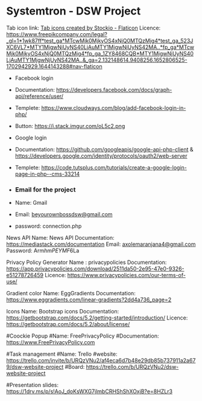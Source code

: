 # Systemtron - DSW Project

Tab icon link: <a href="https://www.flaticon.com/free-icons/tab" title="tab icons">Tab icons created by Stockio - Flaticon</a>
Licence: https://www.freepikcompany.com/legal?_gl=1*1wk87ff*test_ga*MTcwMjk0MjkyOS4xNjQ0MTQzMjg4*test_ga_523JXC6VL7*MTY1MjgwNjUyNS40LjAuMTY1MjgwNjUyNS42MA..*fp_ga*MTcwMjk0MjkyOS4xNjQ0MTQzMjg4*fp_ga_1ZY8468CQB*MTY1MjgwNjUyNS40LjAuMTY1MjgwNjUyNS42MA..&_ga=2.132148614.9408256.1652806525-1702942929.1644143288#nav-flaticon

- Facebook login
- Documentation: https://developers.facebook.com/docs/graph-api/reference/user/
- Templete: https://www.cloudways.com/blog/add-facebook-login-in-php/
- Button: https://i.stack.imgur.com/oL5c2.png

- Google login
- Documentation: https://github.com/googleapis/google-api-php-client 
                & https://developers.google.com/identity/protocols/oauth2/web-server
- Templete: https://code.tutsplus.com/tutorials/create-a-google-login-page-in-php--cms-33214


- ### Email for the project
- Name: Gmail 
- Email: beyourownbossdsw@gmail.com
- password: connection.php

News API
Name: News API
Documentation: https://mediastack.com/documentation
Email: axolemaranjana4@gmail.com
Password: Arm$hmPEYMF6$La

Privacy Policy Generator
Name : privacypolicies
Documentation: https://app.privacypolicies.com/download/2511da50-2e95-47e0-9326-e51278726459
Licence: https://www.privacypolicies.com/our-terms-of-use/

Gradient color
Name: EggGradients
Documentation: https://www.eggradients.com/linear-gradients?2dd4a736_page=2

Icons
Name: Bootstrap icons
Documentation: https://getbootstrap.com/docs/5.2/getting-started/introduction/
Licence: https://getbootstrap.com/docs/5.2/about/license/

#Coockie Popup
#Name: FreePrivacyPolicy
#Documentation: https://www.FreePrivacyPolicy.com

#Task management
#Name: Trello
#website: https://trello.com/invite/b/URQzVNu2/af4eca6d7b48e29db85b737911a2a679/dsw-website-project
#Board: https://trello.com/b/URQzVNu2/dsw-website-project

#Presentation slides: https://1drv.ms/p/s!AoJ_doKsWXG7jlmbCRHShShXOxjB?e=8HZLr3
